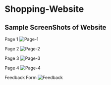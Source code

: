 # Shopping-Website

## Sample ScreenShots of Website

Page 1
![Page-1](https://user-images.githubusercontent.com/103045206/171011621-b819f95d-39ea-4ac2-8d89-8589fcb3ed19.png)

Page 2
![Page-2](https://user-images.githubusercontent.com/103045206/171011624-8b8afc9c-c97c-441e-9bd4-281471d60288.png)

Page 3
![Page-3](https://user-images.githubusercontent.com/103045206/171011628-dd695871-5b08-46b5-b53b-d4faf4d33dbd.png)

Page 4
![Page-4](https://user-images.githubusercontent.com/103045206/171011631-2cf37f89-c03c-4094-bb8a-26a13549a4f1.png)

Feedback Form
![Feedback](https://user-images.githubusercontent.com/103045206/171011614-cec82fbc-4065-41bc-8c34-625d0c3c658b.png)
